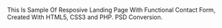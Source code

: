 
 This Is Sample Of Resposive Landing Page With Functional Contact Form, Created With HTML5, CSS3 and PHP.
 PSD Conversion.